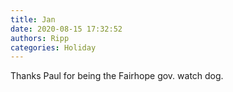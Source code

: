 ```yaml
---
title: Jan
date: 2020-08-15 17:32:52
authors: Ripp
categories: Holiday
---
```


 Thanks Paul for being the Fairhope gov. watch dog.